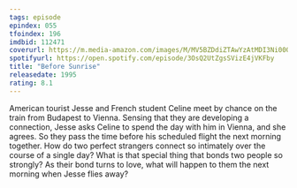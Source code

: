 ```yaml
---
tags: episode
epindex: 055
tfoindex: 196
imdbid: 112471
coverurl: https://m.media-amazon.com/images/M/MV5BZDdiZTAwYzAtMDI3Ni00OTRjLTkzN2UtMGE3MDMyZmU4NTU4XkEyXkFqcGdeQXVyNjU0OTQ0OTY@._V1_SX202_CR0,0,202,300_.jpg
spotifyurl: https://open.spotify.com/episode/3OsQ2UtZgsSVizE4jVKFby
title: "Before Sunrise"
releasedate: 1995
rating: 8.1
---
```


American tourist Jesse and French student Celine meet by chance on the train from Budapest to Vienna. Sensing that they are developing a connection, Jesse asks Celine to spend the day with him in Vienna, and she agrees. So they pass the time before his scheduled flight the next morning together. How do two perfect strangers connect so intimately over the course of a single day? What is that special thing that bonds two people so strongly? As their bond turns to love, what will happen to them the next morning when Jesse flies away?